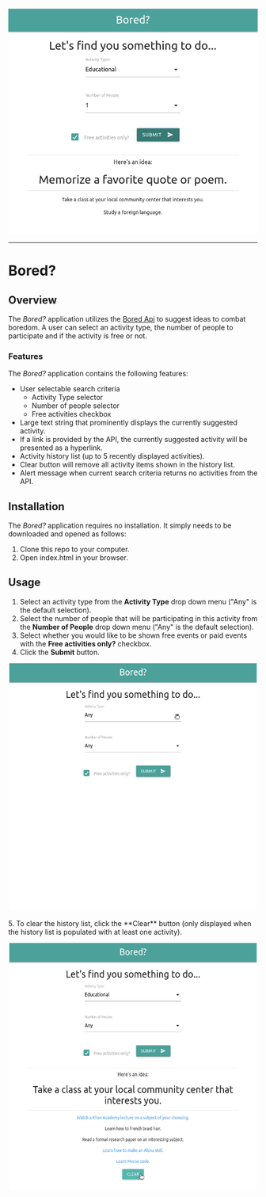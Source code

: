 <p align="center"><img src="Resources/BoredAppImg1.png" alt="Bored?"></p>

---

# Bored?

## Overview

The _Bored?_ application utilizes the [Bored Api](https://boredapi.com) to suggest ideas to combat boredom. A user can select an activity type, the number of people to participate and if the activity is free or not.

### Features

The _Bored?_ application contains the following features:

- User selectable search criteria
  - Activity Type selector
  - Number of people selector
  - Free activities checkbox
- Large text string that prominently displays the currently suggested activity.
- If a link is provided by the API, the currently suggested activity will be presented as a hyperlink.
- Activity history list (up to 5 recently displayed activities).
- Clear button will remove all activity items shown in the history list.
- Alert message when current search criteria returns no activities from the API.

## Installation

The _Bored?_ application requires no installation. It simply needs to be downloaded and opened as follows:

1. Clone this repo to your computer.
2. Open index.html in your browser.

## Usage

1. Select an activity type from the **Activity Type** drop down menu ("Any" is the default selection).
2. Select the number of people that will be participating in this activity from the **Number of People** drop down menu ("Any" is the default selection).
3. Select whether you would like to be shown free events or paid events with the **Free activities only?** checkbox.
4. Click the **Submit** button.
<p align="center"><img src="Resources/submit.gif" alt="Submit gif" width="500" height="500"></p>
5. To clear the history list, click the **Clear** button (only displayed when the history list is populated with at least one activity).
<p align="center"><img src="Resources/clear.gif" alt="Submit gif" width="500" height="500"></p>
